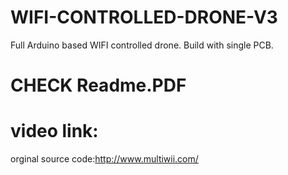 # WIFI-CONTROLLED-DRONE-V3
Full Arduino based WIFI controlled drone. Build with single PCB.


# CHECK Readme.PDF

# video link:

orginal source code:http://www.multiwii.com/
